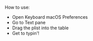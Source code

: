 How to use:

- Open Keyboard macOS Preferences
- Go to Text pane
- Drag the plist into the table
- Get to typin'!
